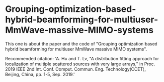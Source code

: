 # Grouping-optimization-based-hybrid-beamforming-for-multiuser-MmWave-massive-MIMO-systems
This one is about the paper and the code of "Grouping optimization based hybrid beamforming for multiuser MmWave massive MIMO systems".

Recommended citation: 'A. Hu and T. Lv,  "A distribution fitting approach for localization of multiple scattered sources with very large arrays," in Proc. 2019 IEEE 2nd Int. Conf. Comput. Commun. Eng. Technology(CCET), Beijing, China, pp. 1-5, Sep. 2019.'
